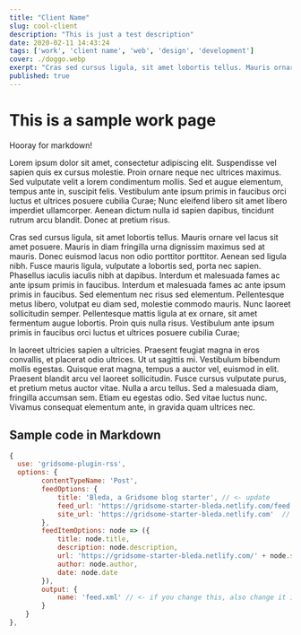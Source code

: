 ```yaml
---
title: "Client Name"
slug: cool-client
description: "This is just a test description"
date: 2020-02-11 14:43:24
tags: ['work', 'client name', 'web', 'design', 'development']
cover: ./doggo.webp
exerpt: "Cras sed cursus ligula, sit amet lobortis tellus. Mauris ornare vel lacus sit amet posuere. Mauris in diam fringilla urna dignissim maximus sed at mauris."
published: true
---
```


# This is a sample work page

Hooray for markdown!

Lorem ipsum dolor sit amet, consectetur adipiscing elit. Suspendisse vel sapien quis ex cursus molestie. Proin ornare neque nec ultrices maximus. Sed vulputate velit a lorem condimentum mollis. Sed et augue elementum, tempus ante in, suscipit felis. Vestibulum ante ipsum primis in faucibus orci luctus et ultrices posuere cubilia Curae; Nunc eleifend libero sit amet libero imperdiet ullamcorper. Aenean dictum nulla id sapien dapibus, tincidunt rutrum arcu blandit. Donec at pretium risus.

Cras sed cursus ligula, sit amet lobortis tellus. Mauris ornare vel lacus sit amet posuere. Mauris in diam fringilla urna dignissim maximus sed at mauris. Donec euismod lacus non odio porttitor porttitor. Aenean sed ligula nibh. Fusce mauris ligula, vulputate a lobortis sed, porta nec sapien. Phasellus iaculis iaculis nibh at dapibus. Interdum et malesuada fames ac ante ipsum primis in faucibus. Interdum et malesuada fames ac ante ipsum primis in faucibus. Sed elementum nec risus sed elementum. Pellentesque metus libero, volutpat eu diam sed, molestie commodo mauris. Nunc laoreet sollicitudin semper. Pellentesque mattis ligula at ex ornare, sit amet fermentum augue lobortis. Proin quis nulla risus. Vestibulum ante ipsum primis in faucibus orci luctus et ultrices posuere cubilia Curae;

In laoreet ultricies sapien a ultricies. Praesent feugiat magna in eros convallis, et placerat odio ultrices. Ut ut sagittis mi. Vestibulum bibendum mollis egestas. Quisque erat magna, tempus a auctor vel, euismod in elit. Praesent blandit arcu vel laoreet sollicitudin. Fusce cursus vulputate purus, et pretium metus auctor vitae. Nulla a arcu tellus. Sed a malesuada diam, fringilla accumsan sem. Etiam eu egestas odio. Sed vitae luctus nunc. Vivamus consequat elementum ante, in gravida quam ultrices nec.

## Sample code in Markdown

```js
{
  use: 'gridsome-plugin-rss',
  options: {
		contentTypeName: 'Post',
		feedOptions: {
			title: 'Bleda, a Gridsome blog starter', // <- update
			feed_url: 'https://gridsome-starter-bleda.netlify.com/feed.xml',  // <- update, leave the file name
			site_url: 'https://gridsome-starter-bleda.netlify.com'  // <- update
		},
		feedItemOptions: node => ({
			title: node.title,
			description: node.description,
			url: 'https://gridsome-starter-bleda.netlify.com/' + node.slug,  // <- update
			author: node.author,
			date: node.date
		}),
		output: {
			name: 'feed.xml' // <- if you change this, also change it in the `feed_url` above
		}
	}
},
